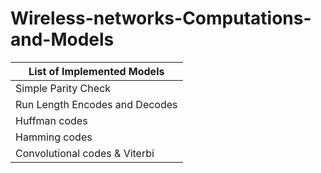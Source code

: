 # Wireless-networks-Computations-and-Models

List of Implemented Models  |
------------- |
Simple Parity Check | 
Run Length Encodes and Decodes  | 
Huffman codes  | 
Hamming codes | 
Convolutional codes & Viterbi  | 


